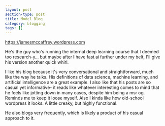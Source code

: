 ```yaml
---
layout: post
section-type: post
title: Model Blog
category: blogging
tags: []
---
```


https://jamesmccaffrey.wordpress.com

He's the guy who's running the internal deep learning course that I deemed too research-y... but maybe after I have fast.ai further under my belt, I'll give his version another quick whirl.

I like his blog because it's very conversational and straightforward, much like the way he talks. His definitions of data science, machine learning, and artificial intelligence are a great example. I also like that his posts are so casual yet informative- it reads like whatever interesting comes to mind that he feels like jotting down in many cases, despite him being a msr og. Reminds me to keep it loose myself. Also I kinda like how old-school wordpress it looks. A little creaky, but highly functional.

He also blogs very frequently, which is likely a product of his casual approach to it.
